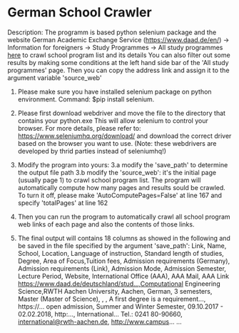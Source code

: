# German School Crawler
Description: The programm is based python selenium package and the website German Academic Exchange Service (https://www.daad.de/en/) 
-> Information for foreigners 
-> Study Programmes 
-> All study programmes [here](https://www.daad.de/deutschland/studienangebote/studiengang/en/) to crawl school program list and its details
You can also filter out some results by making some conditions at the left hand side bar of the 'All study programmes' page.
Then you can copy the address link and assign it to the argument variable 'source_web'

1. Please make sure you have installed selenium package on python environment. Command: 
	$pip install selenium.
2. Please first download webdriver and move the file to the directory that contains your python.exe This will allow selenium to control your browser.
For more details, please refer to: https://www.seleniumhq.org/download/ and download the correct driver based on the browser you want to use.
(Note: these webdrivers are developed by thrid parties instead of seleniumhq!)
3. Modify the program into yours:
3.a modify the 'save_path' to determine the output file path
3.b modify the 'source_web': it's the initial page (usually page 1) to crawl school program list. The program will automatically compute how many pages and results sould be crawled. To turn it off, please make 'AutoComputePages=False' at line 167 and specify 'totalPages' at line 162

4. Then you can run the program to automatically crawl all school program web links of each page and also the contents of those links.
5. The final output will contains 18 columns as showed in the following and be saved in the file specified by the argument 'save_path':
		Link,				Name,				School,			Location,	Language of instruction,	Standard length of studies,		Degree,			Area of Focus,Tuition fees,		Admission requirements (Germany),	Admission requirements (Link),	Admission Mode,			Admission Semester,		Lecture Period,		Website,		International Office (AAA),		AAA Mail,			AAA Link
https://www.daad.de/deutschland/stud...,Computational Engineering Science,RWTH Aachen University,	Aachen,			German,				3 semesters,		Master (Master of Science),		,		,		A first degree is a requirement...,		https://...		open admission,		Summer and Winter Semester,	09.10.2017 - 02.02.2018,	http:...,	International... Tel.: 0241 80-90660,	international@rwth-aachen.de,	http://www.campus...
...
